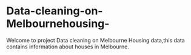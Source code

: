 # Data-cleaning-on-Melbournehousing-
Welcome to project Data cleaning on Melbourne Housing data,this data contains information about houses in Melbourne.
